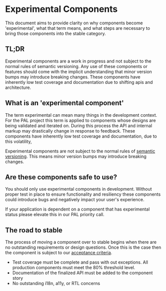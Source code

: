 # Experimental Components

This document aims to provide clarity on why components become 'experimental', what that term means, and what steps are necessary to bring those components into the stable category.

## TL;DR

Experimental components are a work in progress and not subject to the normal rules of semantic versioning. Any use of these components or features should come with the implicit understanding that minor version bumps may introduce breaking changes. These components have inherently low test coverage and documentation due to shifting apis and architecture.

## What is an 'experimental component'

The term experimental can mean many things in the development context. For the PAL project this term is applied to components whose designs are being validated and iterated on. During this process the API and internal markup may drastically change in response to feedback. These components have inherently low test coverage and documentation, due to this volatility,

Experimental components are not subject to the normal rules of [semantic versioning](url). This means minor version bumps may introduce breaking changes.

## Are these components safe to use?

You should only use experimental components in development. Without proper test in place to ensure functionality and resiliency these components could introduce bugs and negatively impact your user's experience.

If your application is dependent on a component that has experimental status please elevate this in our PAL priority call.

## The road to stable

The process of moving a component over to stable begins when there are no outstanding requirements or design questions. Once this is the case then the component is subject to our [acceptance criteria](url).

- Test coverage must be complete and pass with out exceptions. All production components must meet the 80% threshold level.
- Documentation of the finalized API must be added to the component story
- No outstanding i18n, a11y, or RTL concerns
